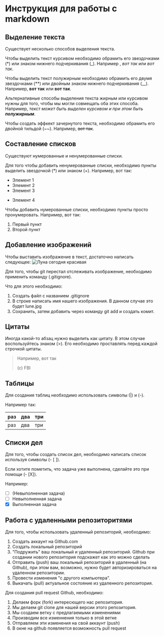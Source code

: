 # Инструкция для работы с markdown

## Выделение текста
Существует несколько способов выделения текста.

Чтобы выделить текст курсивом необходимо обрамить его звездочками (*) или знаком нижнего подчеркивания (_). Например
, *вот так* или _вот так_.

Чтобы выделить текст полужирным необходимо обрамить его двумя звездочками (**) или двойным знаком нижнего подчеркивания (__). Например, **вот так** или __вот так__.

Альтернативные способы выделения текста жирным или курсивом нужны для того, чтобы мы могли совмещать оба этих способа. Например, _текст может быть выделен курсивом и при этом быть **полужирным**_.

Чтобы создать эффкект зачернутого текста, необходимо обрамить его двойной тильдой (~~). Например, ~~вот так~~.

## Составление списков

Cуществуют нумерованные и ненумерованные списки.

Для того чтобы добавить ненумерованные списки, необходимо пункты выделить звездочкой (*) или знаком (+). Например, вот так: 
* Элемент 1
* Элемент 2
* Элемент 3
+ Элемент 4

Чтобы добавить нумерованные списки, необходимо пункты просто пронумеровать. Например, вот так:
1. Первый пункт
2. Второй пункт

## Добавление изображений
Чтобы выставить изображение в текст, достаточно написать следующее:
![Луна сегодня красивая](lune.jpg)

 Для того, чтобы git перестал отслеживать изображение, необходимо применить команду (.gitignore).

 Что для этого необходимо:
 1. Создать файл с названием .gitignore
 2. В строке написать имя нашего изображения. В данном случае это будет lune.jpg
 3. Сохранить, затем добавить через команду git add и создать комит.

## Цитаты

Иногда какой-то абзац нужно выделить как цитату. В этом случае воспользуйтесь знаком (>). Его необходимо проставлять перед каждой строчкой цитаты.

>Например, вот так
>
>(c) FBI 

## Таблицы

Для создания таблиц необходимо использовать символы (|) и (-).

Например так:

| раз | два | три |
|-----|-----|-----|
| раз | два | три |

## Списки дел

Для того, чтобы создать список дел, необходимо написать список используя символы (- [ ]). 

Если хотите пометить, что задача уже выполнена, сделайте это при помощи (- [X]). 

Например:
- [ ] (Невыполненная задача)
- [ ] Невыполненная задача
- [X] Выполненная задача

## Работа с удаленными репозиторитями

Для того, чтобы использовать удаленный репозиторий, необходимо:
1. Создать аккаунт на Github.com
2. Создать локальный репозиторий
3. "Подружить" ваш локальный и удаленный репозиторий. Github при создании нового репозитория подскажет как это можно сделать
4. Отправить (push) ваш локальный репозиторий в удаленный (на Github), при этом вам, возможно, нужно будет авторизироваться на удаленном репозитории.
5. Провести изменения "с другого компьютера".
6. Выкачать (pull) актуальное состояние из удаленного репозитория.

Для создания pull request Github, необходимо:
1. Делаем форк (fork) интересющего  нас репозитория.
2. Мы делаем git clone для нашей версии этого репозитория.
3. Мы создаем ветку с предлагаемыми изменениями
4. Производим все изменнения только в этой ветке
5. Отправляем эти изменения на свой аккаунт (push)
6. В окне на github появляется возможность pull request